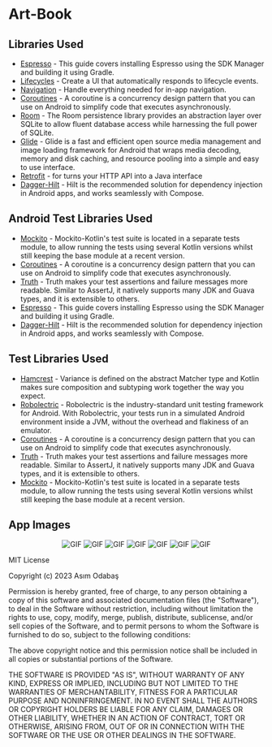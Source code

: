 # Art-Book

Libraries Used
--------------
* [Espresso][1] - This guide covers installing Espresso using the SDK Manager and building it using Gradle.
* [Lifecycles][2] - Create a UI that automatically responds to lifecycle events.
* [Navigation][3] - Handle everything needed for in-app navigation.
* [Coroutines][4] - A coroutine is a concurrency design pattern that you can use on Android to simplify code that executes asynchronously.
* [Room][5] - The Room persistence library provides an abstraction layer over SQLite to allow fluent database access while harnessing the full power of SQLite.
* [Glide][6] - Glide is a fast and efficient open source media management and image loading framework for Android that wraps media decoding, memory and disk caching, and resource pooling into a simple and easy to use interface.
* [Retrofit][7] - for turns your HTTP API into a Java interface
* [Dagger-Hilt][8] - Hilt is the recommended solution for dependency injection in Android apps, and works seamlessly with Compose.

Android Test Libraries Used
--------------
* [Mockito][12] - Mockito-Kotlin's test suite is located in a separate tests module, to allow running the tests using several Kotlin versions whilst still keeping the base module at a recent version.
* [Coroutines][4] - A coroutine is a concurrency design pattern that you can use on Android to simplify code that executes asynchronously.
* [Truth][11] - Truth makes your test assertions and failure messages more readable. Similar to AssertJ, it natively supports many JDK and Guava types, and it is extensible to others.
* [Espresso][1] - This guide covers installing Espresso using the SDK Manager and building it using Gradle.
* [Dagger-Hilt][8] - Hilt is the recommended solution for dependency injection in Android apps, and works seamlessly with Compose.

Test Libraries Used
--------------
* [Hamcrest][9] - Variance is defined on the abstract Matcher type and Kotlin makes sure composition and subtyping work together the way you expect.
* [Robolectric][10] - Robolectric is the industry-standard unit testing framework for Android. With Robolectric, your tests run in a simulated Android environment inside a JVM, without the overhead and flakiness of an emulator.
* [Coroutines][4] - A coroutine is a concurrency design pattern that you can use on Android to simplify code that executes asynchronously.
* [Truth][11] - Truth makes your test assertions and failure messages more readable. Similar to AssertJ, it natively supports many JDK and Guava types, and it is extensible to others.
* [Mockito][12] - Mockito-Kotlin's test suite is located in a separate tests module, to allow running the tests using several Kotlin versions whilst still keeping the base module at a recent version.
  

App Images
--------------
<p align="center">
  <img src="https://user-images.githubusercontent.com/71982171/173886988-9b506f78-512e-4e9e-9ccd-5d4d87ff19e2.png" alt="GIF" />
  <img src="https://user-images.githubusercontent.com/71982171/173886961-cd59fad4-c482-457c-9dd6-a94cd889c7f1.png" alt="GIF" />
  <img src="https://user-images.githubusercontent.com/71982171/173886966-1050541f-e004-4723-b4a0-2defe146a36d.png" alt="GIF" />
  <img src="https://user-images.githubusercontent.com/71982171/173886969-b4a7ba7c-de60-4353-b2a3-c4985937cc7b.png" alt="GIF" />
  <img src="https://user-images.githubusercontent.com/71982171/173886977-7b1a9f70-7665-4f48-883f-1d77b20ab0ed.png" alt="GIF" />
  <img src="https://user-images.githubusercontent.com/71982171/173886982-5a30465a-f34f-4cb6-9d9e-eddb77ce4451.png" alt="GIF" />
  <img src="https://user-images.githubusercontent.com/71982171/173886986-3a28c557-16d1-49e2-809a-2446013e449e.png" alt="GIF" />
</p>

MIT License

Copyright (c) 2023 Asım Odabaş

Permission is hereby granted, free of charge, to any person obtaining a copy
of this software and associated documentation files (the "Software"), to deal
in the Software without restriction, including without limitation the rights
to use, copy, modify, merge, publish, distribute, sublicense, and/or sell
copies of the Software, and to permit persons to whom the Software is
furnished to do so, subject to the following conditions:

The above copyright notice and this permission notice shall be included in all
copies or substantial portions of the Software.

THE SOFTWARE IS PROVIDED "AS IS", WITHOUT WARRANTY OF ANY KIND, EXPRESS OR
IMPLIED, INCLUDING BUT NOT LIMITED TO THE WARRANTIES OF MERCHANTABILITY,
FITNESS FOR A PARTICULAR PURPOSE AND NONINFRINGEMENT. IN NO EVENT SHALL THE
AUTHORS OR COPYRIGHT HOLDERS BE LIABLE FOR ANY CLAIM, DAMAGES OR OTHER
LIABILITY, WHETHER IN AN ACTION OF CONTRACT, TORT OR OTHERWISE, ARISING FROM,
OUT OF OR IN CONNECTION WITH THE SOFTWARE OR THE USE OR OTHER DEALINGS IN THE
SOFTWARE.

[1]: https://developer.android.com/training/testing/espresso
[2]: https://developer.android.com/jetpack/compose/lifecycle
[3]: https://developer.android.com/jetpack/compose/navigation
[4]:https://developer.android.com/kotlin/coroutines
[5]: https://developer.android.com/training/data-storage/room
[6]: https://github.com/bumptech/glide
[7]: https://square.github.io/retrofit/
[8]: https://developer.android.com/training/dependency-injection/hilt-android
[9]: https://github.com/npryce/hamkrest
[10]: https://github.com/robolectric/robolectric
[11]: https://github.com/google/truth
[12]: https://github.com/mockito/mockito-kotlin
